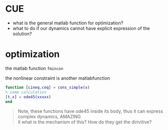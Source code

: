 # CUE
- what is the general matlab function for optimization?
- what to do if our dynamics cannot have explicit expression of the solution?
# optimization

the matlab function `fmincon`

the nonlinear constraint is another matlabfunction

```matlab
function [cineq,ceq] = cons_simple(x)
% some calculation
[t,x] = ode45(xxxxx)
end
```
> Note, these functions have ode45 inside its body, thus it can express complex dynamics, AMAZING\
> II what is the mechanism of this? How do they get the dirivitive?
